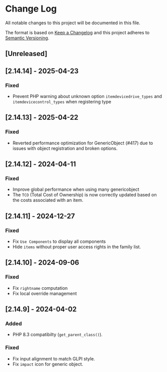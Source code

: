 # Change Log

All notable changes to this project will be documented in this file.

The format is based on [Keep a Changelog](http://keepachangelog.com/)
and this project adheres to [Semantic Versioning](http://semver.org/).

## [Unreleased]

## [2.14.14] - 2025-04-23

### Fixed

- Prevent PHP warning about unknown option `itemdevicedrive_types` and `itemdevicecontrol_types` when registering type

## [2.14.13] - 2025-04-22

### Fixed

- Reverted performance optimization for GenericObject (#417) due to issues with object registration and broken options.

## [2.14.12] - 2024-04-11

### Fixed

- Improve global performance when using many genericobject
- The `TCO` (Total Cost of Ownership) is now correctly updated based on the costs associated with an item.

## [2.14.11] - 2024-12-27

### Fixed

- Fix `Use Components` to display all components
- Hide `items` without proper user access rights in the family list.

## [2.14.10] - 2024-09-06

### Fixed

- Fix ```rightname``` computation
- Fix local override management

## [2.14.9] - 2024-04-02

### Added

- PHP 8.3 compatibilty (```get_parent_class()```).

### Fixed

- Fix input alignment to match GLPI style.
- Fix ```impact``` icon for generic object.
